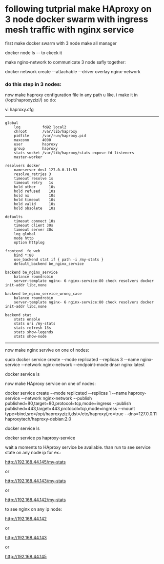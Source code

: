 # following tutprial make HAproxy on 3 node docker swarm with ingress mesh traffic with nginx service


first make docker swarm with 3 node make all manager

docker node ls -- to ckeck it

make nginx-network to communicate 3 node safly together:

docker network create --attachable --driver overlay nginx-network

### do this step in 3 nodes:

now make haproxy configuration file in any path u like. i make it in (/opt/haproxyzizi/) so do:

vi haproxy.cfg
*******************************
    global
        log          fd@2 local2
        chroot       /var/lib/haproxy
        pidfile      /var/run/haproxy.pid
        maxconn      4000
        user         haproxy
        group        haproxy
        stats socket /var/lib/haproxy/stats expose-fd listeners
        master-worker
    
    resolvers docker
        nameserver dns1 127.0.0.11:53
        resolve_retries 3
        timeout resolve 1s
        timeout retry   1s
        hold other      10s
        hold refused    10s
        hold nx         10s
        hold timeout    10s
        hold valid      10s
        hold obsolete   10s
    
    defaults
        timeout connect 10s
        timeout client 30s
        timeout server 30s
        log global
        mode http
        option httplog
    
    frontend  fe_web
        bind *:80
        use_backend stat if { path -i /my-stats }
        default_backend be_nginx_service
    
    backend be_nginx_service
        balance roundrobin
        server-template nginx- 6 nginx-service:80 check resolvers docker init-addr libc,none
    
    backend be_nginx_service_wrong_case
        balance roundrobin
        server-template nginx- 6 nginx-service:80 check resolvers docker init-addr libc,none
    
    backend stat
        stats enable
        stats uri /my-stats
        stats refresh 15s
        stats show-legends
        stats show-node
*******************************



now make nginx servive on one of nodes:


sudo docker service create   --mode replicated   --replicas 3   --name nginx-service   --network nginx-network   --endpoint-mode dnsrr   nginx:latest

docker service ls


now make HAproxy service on one of nodes:


docker service create   --mode replicated   --replicas 1   --name haproxy-service   --network nginx-network   --publish published=80,target=80,protocol=tcp,mode=ingress   --publish published=443,target=443,protocol=tcp,mode=ingress   --mount type=bind,src=/opt/haproxyzizi/,dst=/etc/haproxy/,ro=true   --dns=127.0.0.11   haproxytech/haproxy-debian:2.0


docker service ls

docker service ps haproxy-service



wait a moments to HAproxy service be available. than run to see service state on any node ip for ex.:

http://192.168.44.145/my-stats

or


http://192.168.44.143/my-stats

or


http://192.168.44.142/my-stats

to see nginx on any ip node:

http://192.168.44.142

or

http://192.168.44.143

or

http://192.168.44.145




